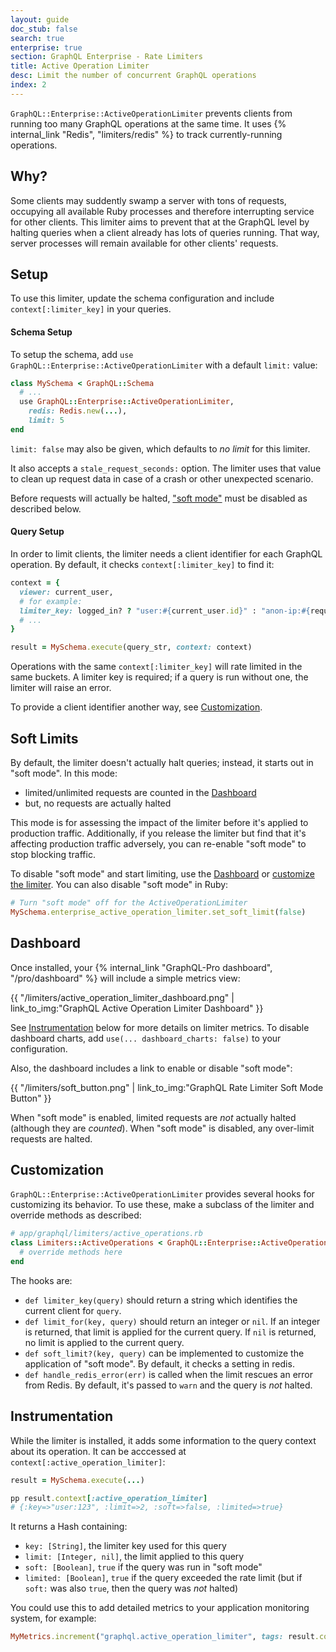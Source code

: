 ```yaml
---
layout: guide
doc_stub: false
search: true
enterprise: true
section: GraphQL Enterprise - Rate Limiters
title: Active Operation Limiter
desc: Limit the number of concurrent GraphQL operations
index: 2
---
```


`GraphQL::Enterprise::ActiveOperationLimiter` prevents clients from running too many GraphQL operations at the same time. It uses {% internal_link "Redis", "limiters/redis" %} to track currently-running operations.

## Why?

Some clients may suddently swamp a server with tons of requests, occupying all available Ruby processes and therefore interrupting service for other clients. This limiter aims to prevent that at the GraphQL level by halting queries when a client already has lots of queries running. That way, server processes will remain available for other clients' requests.

## Setup

To use this limiter, update the schema configuration and include `context[:limiter_key]` in your queries.

#### Schema Setup

To setup the schema, add `use GraphQL::Enterprise::ActiveOperationLimiter` with a default `limit:` value:

```ruby
class MySchema < GraphQL::Schema
  # ...
  use GraphQL::Enterprise::ActiveOperationLimiter,
    redis: Redis.new(...),
    limit: 5
end
```

`limit: false` may also be given, which defaults to _no limit_ for this limiter.

It also accepts a `stale_request_seconds:` option. The limiter uses that value to clean up request data in case of a crash or other unexpected scenario.

Before requests will actually be halted, ["soft mode"](#soft-limits) must be disabled as described below.

#### Query Setup

In order to limit clients, the limiter needs a client identifier for each GraphQL operation. By default, it checks `context[:limiter_key]` to find it:

```ruby
context = {
  viewer: current_user,
  # for example:
  limiter_key: logged_in? ? "user:#{current_user.id}" : "anon-ip:#{request.remote_ip}",
  # ...
}

result = MySchema.execute(query_str, context: context)
```

Operations with the same `context[:limiter_key]` will rate limited in the same buckets. A limiter key is required; if a query is run without one, the limiter will raise an error.

To provide a client identifier another way, see [Customization](#customization).

## Soft Limits

By default, the limiter doesn't actually halt queries; instead, it starts out in "soft mode". In this mode:

- limited/unlimited requests are counted in the [Dashboard](#dashboard)
- but, no requests are actually halted

This mode is for assessing the impact of the limiter before it's applied to production traffic. Additionally, if you release the limiter but find that it's affecting production traffic adversely, you can re-enable "soft mode" to stop blocking traffic.

To disable "soft mode" and start limiting, use the [Dashboard](#dashboard) or [customize the limiter](#customization). You can also disable "soft mode" in Ruby:

```ruby
# Turn "soft mode" off for the ActiveOperationLimiter
MySchema.enterprise_active_operation_limiter.set_soft_limit(false)
```

## Dashboard

Once installed, your {% internal_link "GraphQL-Pro dashboard", "/pro/dashboard" %} will include a simple metrics view:

{{ "/limiters/active_operation_limiter_dashboard.png" | link_to_img:"GraphQL Active Operation Limiter Dashboard" }}

See [Instrumentation](#instrumentation) below for more details on limiter metrics. To disable dashboard charts, add `use(... dashboard_charts: false)` to your configuration.

Also, the dashboard includes a link to enable or disable "soft mode":

{{ "/limiters/soft_button.png" | link_to_img:"GraphQL Rate Limiter Soft Mode Button" }}

When "soft mode" is enabled, limited requests are _not_ actually halted (although they are _counted_). When "soft mode" is disabled, any over-limit requests are halted.

## Customization

`GraphQL::Enterprise::ActiveOperationLimiter` provides several hooks for customizing its behavior. To use these, make a subclass of the limiter and override methods as described:

```ruby
# app/graphql/limiters/active_operations.rb
class Limiters::ActiveOperations < GraphQL::Enterprise::ActiveOperationsLimiter
  # override methods here
end
```

The hooks are:

- `def limiter_key(query)` should return a string which identifies the current client for `query`.
- `def limit_for(key, query)` should return an integer or `nil`. If an integer is returned, that limit is applied for the current query. If `nil` is returned, no limit is applied to the current query.
- `def soft_limit?(key, query)` can be implemented to customize the application of "soft mode". By default, it checks a setting in redis.
- `def handle_redis_error(err)` is called when the limit rescues an error from Redis. By default, it's passed to `warn` and the query is _not_ halted.

## Instrumentation

While the limiter is installed, it adds some information to the query context about its operation. It can be acccessed at `context[:active_operation_limiter]`:

```ruby
result = MySchema.execute(...)

pp result.context[:active_operation_limiter]
# {:key=>"user:123", :limit=>2, :soft=>false, :limited=>true}
```

It returns a Hash containing:

- `key: [String]`, the limiter key used for this query
- `limit: [Integer, nil]`, the limit applied to this query
- `soft: [Boolean]`, `true` if the query was run in "soft mode"
- `limited: [Boolean]`, `true` if the query exceeded the rate limit (but if `soft:` was also `true`, then the query was _not_ halted)

You could use this to add detailed metrics to your application monitoring system, for example:

```ruby
MyMetrics.increment("graphql.active_operation_limiter", tags: result.context[:active_operation_limiter])
```
